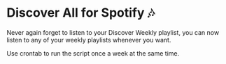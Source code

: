 # Discover All for Spotify 🎶

Never again forget to listen to your Discover Weekly playlist, you can now listen to any of your weekly playlists whenever you want.

Use crontab to run the script once a week at the same time.

